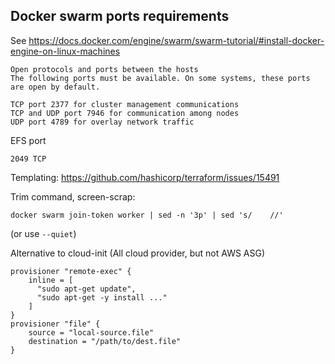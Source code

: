 ## Docker swarm ports requirements

See https://docs.docker.com/engine/swarm/swarm-tutorial/#install-docker-engine-on-linux-machines
```
Open protocols and ports between the hosts
The following ports must be available. On some systems, these ports are open by default.

TCP port 2377 for cluster management communications
TCP and UDP port 7946 for communication among nodes
UDP port 4789 for overlay network traffic
```

EFS port
```
2049 TCP
```

Templating: https://github.com/hashicorp/terraform/issues/15491

Trim command, screen-scrap:
```
docker swarm join-token worker | sed -n '3p' | sed 's/    //'
```
(or use `--quiet`)


Alternative to cloud-init (All cloud provider, but not AWS ASG)
```
provisioner "remote-exec" {
    inline = [
      "sudo apt-get update",
      "sudo apt-get -y install ..."
    ]
}
provisioner "file" {
    source = "local-source.file"
    destination = "/path/to/dest.file"
}
```
